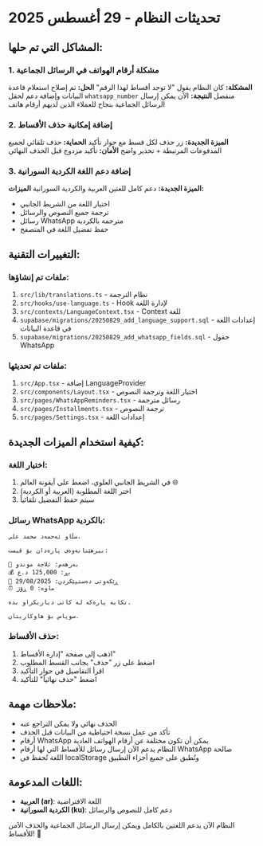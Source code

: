 # تحديثات النظام - 29 أغسطس 2025

## المشاكل التي تم حلها:

### 1. مشكلة أرقام الهواتف في الرسائل الجماعية
**المشكلة:** كان النظام يقول "لا توجد أقساط لهذا الرقم"
**الحل:** تم إصلاح استعلام قاعدة البيانات وإضافة دعم لحقل `whatsapp_number` منفصل
**النتيجة:** الآن يمكن إرسال الرسائل الجماعية بنجاح للعملاء الذين لديهم أرقام هاتف

### 2. إضافة إمكانية حذف الأقساط
**الميزة الجديدة:** زر حذف لكل قسط مع حوار تأكيد
**الحماية:** حذف تلقائي لجميع المدفوعات المرتبطة + تحذير واضح
**الأمان:** تأكيد مزدوج قبل الحذف النهائي

### 3. إضافة دعم اللغة الكردية السورانية
**الميزة الجديدة:** دعم كامل للغتين العربية والكردية السورانية
**الميزات:**
- اختيار اللغة من الشريط الجانبي
- ترجمة جميع النصوص والرسائل
- رسائل WhatsApp مترجمة بالكردية
- حفظ تفضيل اللغة في المتصفح

## التغييرات التقنية:

### ملفات تم إنشاؤها:
1. `src/lib/translations.ts` - نظام الترجمة
2. `src/hooks/use-language.ts` - Hook لإدارة اللغة
3. `src/contexts/LanguageContext.tsx` - Context للغة
4. `supabase/migrations/20250829_add_language_support.sql` - إعدادات اللغة في قاعدة البيانات
5. `supabase/migrations/20250829_add_whatsapp_fields.sql` - حقول WhatsApp

### ملفات تم تحديثها:
1. `src/App.tsx` - إضافة LanguageProvider
2. `src/components/Layout.tsx` - اختيار اللغة وترجمة النصوص
3. `src/pages/WhatsAppReminders.tsx` - رسائل مترجمة
4. `src/pages/Installments.tsx` - ترجمة النصوص
5. `src/pages/Settings.tsx` - إعدادات اللغة

## كيفية استخدام الميزات الجديدة:

### اختيار اللغة:
1. في الشريط الجانبي العلوي، اضغط على أيقونة العالم 🌐
2. اختر اللغة المطلوبة (العربية أو الكردية)
3. سيتم حفظ التفضيل تلقائياً

### رسائل WhatsApp بالكردية:
```
سڵاو ئەحمەد محمد علي،

بیرهێنانەوەی پارەدان بۆ قیست:

📱 بەرهەم: ثلاجة موندو
💰 بڕ: 125,000 د.ع
📅 ڕێکەوتی دەستپێکردن: 29/08/2025
⏰ ماوە: 0 ڕۆژ

تکایە پارەکە لە کاتی دیاریکراو بدە.

سوپاس بۆ هاوکاریتان.
```

### حذف الأقساط:
1. اذهب إلى صفحة "إدارة الأقساط"
2. اضغط على زر "حذف" بجانب القسط المطلوب
3. اقرأ التفاصيل في حوار التأكيد
4. اضغط "حذف نهائياً" للتأكيد

## ملاحظات مهمة:
- الحذف نهائي ولا يمكن التراجع عنه
- تأكد من عمل نسخة احتياطية من البيانات قبل الحذف
- أرقام WhatsApp يمكن أن تكون مختلفة عن أرقام الهواتف العادية
- النظام يدعم الآن إرسال رسائل للأقساط التي لها أرقام WhatsApp صالحة
- اللغة تُحفظ في localStorage وتُطبق على جميع أجزاء التطبيق

## اللغات المدعومة:
- **العربية (ar)**: اللغة الافتراضية
- **الكردية السورانية (ku)**: دعم كامل للنصوص والرسائل

النظام الآن يدعم اللغتين بالكامل ويمكن إرسال الرسائل الجماعية والحذف الآمن للأقساط! 🎉

